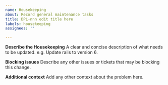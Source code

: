 ```yaml
---
name: Housekeeping
about: Record general maintenance tasks
title: DPL-nnn edit title here
labels: housekeeping
assignees: ''

---
```


**Describe the Housekeeping**
A clear and concise description of what needs to be updated. e.g. Update rails to version 6.

**Blocking issues**
Describe any other issues or tickets that may be blocking this change.

**Additional context**
Add any other context about the problem here.
